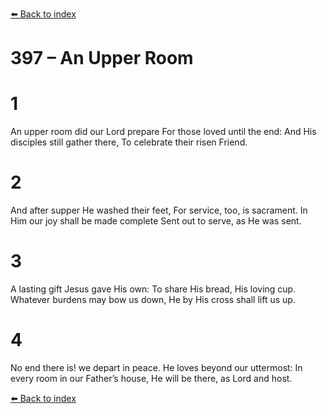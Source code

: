 [⬅️ Back to index](../README.md)

# 397 – An Upper Room


# 1
An upper room did our Lord prepare
For those loved until the end:
And His disciples still gather there,
To celebrate their risen Friend.

# 2
And after supper He washed their feet,
For service, too, is sacrament.
In Him our joy shall be made complete
Sent out to serve, as He was sent.

# 3
A lasting gift Jesus gave His own:
To share His bread, His loving cup.
Whatever burdens may bow us down,
He by His cross shall lift us up.

# 4
No end there is! we depart in peace.
He loves beyond our uttermost:
In every room in our Father’s house,
He will be there, as Lord and host.

[⬅️ Back to index](../README.md)
